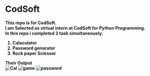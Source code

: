 # CodSoft<br>
<b>This repo is for CodSoft.<br>
I am Selected as virtual intern at CodSoft for Python Programming.<br>
In this repo i completed 3 task simultaneously.<br>
1. Calaculator<br>
2. Password generator<br>
3. Rock paper Sciessor<br>

Their Output<br>
![Cal](https://github.com/user-attachments/assets/3ccea735-3027-49b7-a24a-aedfd87fa0b3)
![game](https://github.com/user-attachments/assets/a1781c81-c85c-4c84-b93f-07dbee5da9ec)
![password](https://github.com/user-attachments/assets/a79c9666-f8b9-4207-9ad6-1dd7163283ec)
